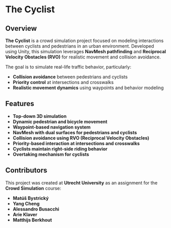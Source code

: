# The Cyclist

## Overview
**The Cyclist** is a crowd simulation project focused on modeling interactions between cyclists and pedestrians in an urban environment. Developed using Unity, this simulation leverages **NavMesh pathfinding** and **Reciprocal Velocity Obstacles (RVO)** for realistic movement and collision avoidance. 

The goal is to simulate real-life traffic behavior, particularly:
- **Collision avoidance** between pedestrians and cyclists
- **Priority control** at intersections and crosswalks
- **Realistic movement dynamics** using waypoints and behavior modeling

## Features
- **Top-down 3D simulation**
- **Dynamic pedestrian and bicycle movement**
- **Waypoint-based navigation system**
- **NavMesh with dual surfaces for pedestrians and cyclists**
- **Collision avoidance using RVO (Reciprocal Velocity Obstacles)**
- **Priority-based interaction at intersections and crosswalks**
- **Cyclists maintain right-side riding behavior**
- **Overtaking mechanism for cyclists**

## Contributors
This project was created at **Utrecht University** as an assignment for the **Crowd Simulation** course:
- **Matúš Bystrický**
- **Yang Cheng**
- **Alessandro Busacchi**
- **Arie Klaver**
- **Matthijs Berkhout**
